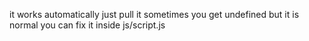 it works automatically just pull it 
sometimes you get undefined but it is normal you can fix it inside js/script.js
